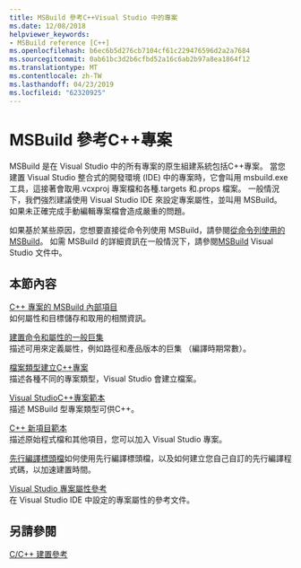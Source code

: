 ```yaml
---
title: MSBuild 參考C++Visual Studio 中的專案
ms.date: 12/08/2018
helpviewer_keywords:
- MSBuild reference [C++]
ms.openlocfilehash: b6ec6b5d276cb7104cf61c229476596d2a2a7684
ms.sourcegitcommit: 0ab61bc3d2b6cfbd52a16c6ab2b97a8ea1864f12
ms.translationtype: MT
ms.contentlocale: zh-TW
ms.lasthandoff: 04/23/2019
ms.locfileid: "62320925"
---
```

# <a name="msbuild-reference-for-c-projects"></a>MSBuild 參考C++專案

MSBuild 是在 Visual Studio 中的所有專案的原生組建系統包括C++專案。 當您建置 Visual Studio 整合式的開發環境 (IDE) 中的專案時，它會叫用 msbuild.exe 工具，這接著會取用.vcxproj 專案檔和各種.targets 和.props 檔案。 一般情況下，我們強烈建議使用 Visual Studio IDE 來設定專案屬性，並叫用 MSBuild。 如果未正確完成手動編輯專案檔會造成嚴重的問題。

如果基於某些原因，您想要直接從命令列使用 MSBuild，請參閱[從命令列使用的 MSBuild](../msbuild-visual-cpp.md)。 如需 MSBuild 的詳細資訊在一般情況下，請參閱[MSBuild](/visualstudio/msbuild/msbuild) Visual Studio 文件中。

## <a name="in-this-section"></a>本節內容

[C++ 專案的 MSBuild 內部項目](msbuild-visual-cpp-overview.md)<br/>
如何屬性和目標儲存和取用的相關資訊。

[建置命令和屬性的一般巨集](common-macros-for-build-commands-and-properties.md)<br/>
描述可用來定義屬性，例如路徑和產品版本的巨集 （編譯時期常數）。

[檔案類型建立C++專案](file-types-created-for-visual-cpp-projects.md)<br/>
描述各種不同的專案類型，Visual Studio 會建立檔案。

[Visual StudioC++專案範本](visual-cpp-project-types.md)<br>
描述 MSBuild 型專案類型可供C++。

[C++ 新項目範本](using-visual-cpp-add-new-item-templates.md)<br>
描述原始程式檔和其他項目，您可以加入 Visual Studio 專案。

[先行編譯標頭檔](../creating-precompiled-header-files.md)如何使用先行編譯標頭檔，以及如何建立您自己自訂的先行編譯程式碼，以加速建置時間。

[Visual Studio 專案屬性參考](property-pages-visual-cpp.md)<br/>
在 Visual Studio IDE 中設定的專案屬性的參考文件。

## <a name="see-also"></a>另請參閱

[C/C++ 建置參考](c-cpp-building-reference.md)